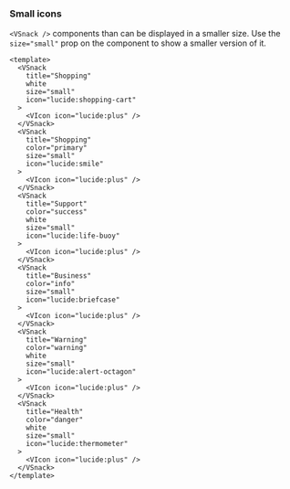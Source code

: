 ### Small icons

`<VSnack />` components than can be displayed in a smaller size.
Use the `size="small"` prop on the component to show a smaller version of it.

<!--code-->

```vue
<template>
  <VSnack
    title="Shopping"
    white
    size="small"
    icon="lucide:shopping-cart"
  >
    <VIcon icon="lucide:plus" />
  </VSnack>
  <VSnack
    title="Shopping"
    color="primary"
    size="small"
    icon="lucide:smile"
  >
    <VIcon icon="lucide:plus" />
  </VSnack>
  <VSnack
    title="Support"
    color="success"
    white
    size="small"
    icon="lucide:life-buoy"
  >
    <VIcon icon="lucide:plus" />
  </VSnack>
  <VSnack
    title="Business"
    color="info"
    size="small"
    icon="lucide:briefcase"
  >
    <VIcon icon="lucide:plus" />
  </VSnack>
  <VSnack
    title="Warning"
    color="warning"
    white
    size="small"
    icon="lucide:alert-octagon"
  >
    <VIcon icon="lucide:plus" />
  </VSnack>
  <VSnack
    title="Health"
    color="danger"
    white
    size="small"
    icon="lucide:thermometer"
  >
    <VIcon icon="lucide:plus" />
  </VSnack>
</template>
```

<!--/code-->

<!--example-->

<div class="snacks">
  <VSnack title="Shopping" white size="small" icon="lucide:shopping-cart">
    <VIcon icon="lucide:plus"/>
  </VSnack>
  <VSnack title="Shopping" color="primary" size="small" icon="lucide:smile">
    <VIcon icon="lucide:plus"/>
  </VSnack>
  <VSnack title="Support" color="success" white size="small" icon="lucide:life-buoy">
    <VIcon icon="lucide:plus"/>
  </VSnack>
  <VSnack title="Business" color="info" size="small" icon="lucide:briefcase">
    <VIcon icon="lucide:plus"/>
  </VSnack>
  <VSnack title="Warning" color="warning" white size="small" icon="lucide:alert-octagon">
    <VIcon icon="lucide:plus"/>
  </VSnack>
  <VSnack title="Health" color="danger" white size="small" icon="lucide:thermometer">
    <VIcon icon="lucide:plus"/>
  </VSnack>
</div>

<!--/example-->
